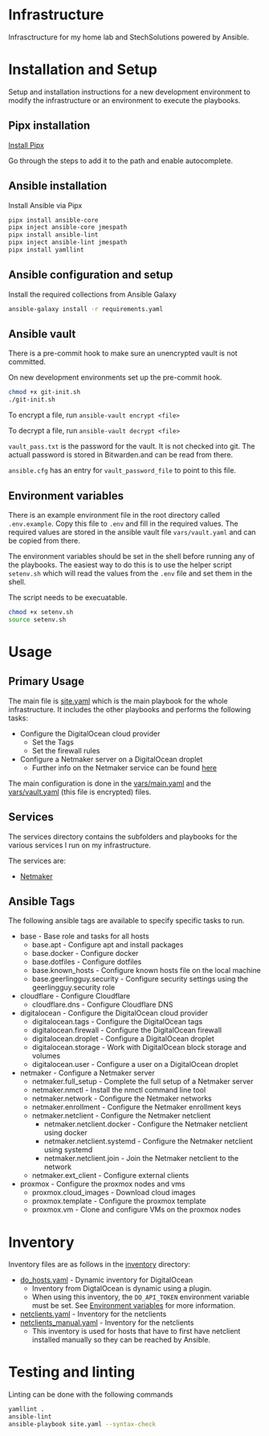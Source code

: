 # Infrastructure
Infrasctructure for my home lab and StechSolutions powered by Ansible.

# Installation and Setup
Setup and installation instructions for a new development environment to modify the infrastructure or an environment to execute the playbooks.

## Pipx installation
[Install Pipx](https://github.com/pypa/pipx#on-linux-install-via-pip-requires-pip-190-or-later)

Go through the steps to add it to the path and enable autocomplete.

## Ansible installation
Install Ansible via Pipx
```bash
pipx install ansible-core
pipx inject ansible-core jmespath
pipx install ansible-lint
pipx inject ansible-lint jmespath
pipx install yamllint
```

## Ansible configuration and setup

Install the required collections from Ansible Galaxy
```bash
ansible-galaxy install -r requirements.yaml
```

## Ansible vault
There is a pre-commit hook to make sure an unencrypted vault is not committed.

On new development environments set up the pre-commit hook.

```bash
chmod +x git-init.sh
./git-init.sh
```

To encrypt a file, run `ansible-vault encrypt <file>`

To decrypt a file, run `ansible-vault decrypt <file>`

`vault_pass.txt` is the password for the vault. It is not checked into git. The actuall password is stored in Bitwarden.and can be read from there.

`ansible.cfg` has an entry for `vault_password_file` to point to this file.

## Environment variables
There is an example environment file in the root directory called `.env.example`. Copy this file to `.env` and fill in the required values. The required values are stored in the ansible vault file `vars/vault.yaml` and can be copied from there.

The environment variables should be set in the shell before running any of the playbooks. The easiest way to do this is to use the helper script `setenv.sh` which will read the values from the `.env` file and set them in the shell. 

The script needs to be execuatable.

```bash
chmod +x setenv.sh
source setenv.sh
```

# Usage
## Primary Usage
The main file is [site.yaml](site.yaml) which is the main playbook for the whole infrastructure. It includes the other playbooks and performs the following tasks:

- Configure the DigitalOcean cloud provider
    - Set the Tags
    - Set the firewall rules
- Configure a Netmaker server on a DigitalOcean droplet
    - Further info on the Netmaker service can be found [here](services/netmaker/README.md)

The main configuration is done in the [vars/main.yaml](vars/main.yaml) and the [vars/vault.yaml](vars/vault.yaml) (this file is encrypted) files.


## Services
The services directory contains the subfolders and playbooks for the various services I run on my infrastructure.

The services are:
- [Netmaker](services/netmaker/README.md)

## Ansible Tags
The following ansible tags are available to specify specific tasks to run.

- base - Base role and tasks for all hosts
    - base.apt - Configure apt and install packages
    - base.docker - Configure docker
    - base.dotfiles - Configure dotfiles
    - base.known_hosts - Configure known hosts file on the local machine
    - base.geerlingguy.security - Configure security settings using the geerlingguy.security role
- cloudflare - Configure Cloudflare
    - cloudflare.dns - Configure Cloudflare DNS
- digitalocean - Configure the DigitalOcean cloud provider
    - digitalocean.tags - Configure the DigitalOcean tags
    - digitalocean.firewall - Configure the DigitalOcean firewall
    - digitalocean.droplet - Configure a DigitalOcean droplet
    - digitalocean.storage - Work with DigitalOcean block storage and volumes
    - digitalocean.user - Configure a user on a DigitalOcean droplet
- netmaker - Configure a Netmaker server
    - netmaker.full_setup - Complete the full setup of a Netmaker server
    - netmaker.nmctl - Install the nmctl command line tool
    - netmaker.network - Configure the Netmaker networks
    - netmaker.enrollment - Configure the Netmaker enrollment keys
    - netmaker.netclient - Configure the Netmaker netclient
        - netmaker.netclient.docker - Configure the Netmaker netclient using docker
        - netmaker.netclient.systemd - Configure the Netmaker netclient using systemd
        - netmaker.netclient.join - Join the Netmaker netclient to the network
    - netmaker.ext_client - Configure external clients
- proxmox - Configure the proxmox nodes and vms
    - proxmox.cloud_images - Download cloud images
    - proxmox.template - Configure the proxmox template
    - proxmox.vm - Clone and configure VMs on the proxmox nodes

# Inventory
Inventory files are as follows in the [inventory](inventory) directory:

- [do_hosts.yaml](inventory/do_hosts.yaml) - Dynamic inventory for DigitalOcean
    - Inventory from DigtalOcean is dynamic using a plugin.
    - When using this inventory, the `DO_API_TOKEN` environment variable must be set. See [Environment variables](#environment-variables) for more information.
- [netclients.yaml](inventory/netclients.yaml) - Inventory for the netclients
- [netclients_manual.yaml](inventory/netclients_manual.yaml) - Inventory for the netclients
    - This inventory is used for hosts that have to first have netclient installed manually so they can be reached by Ansible.


# Testing and linting
Linting can be done with the following commands

```bash
yamllint .
ansible-lint
ansible-playbook site.yaml --syntax-check
```

